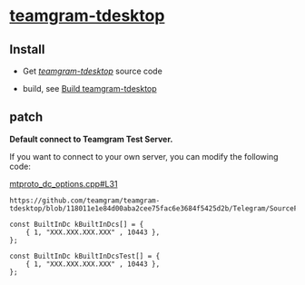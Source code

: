 # [teamgram-tdesktop](https://github.com/teamgram/teamgram-tdesktop)

## Install

- Get *[teamgram-tdesktop](https://github.com/teamgram/teamgram-tdesktop)* source code

- build, see [Build teamgram-tdesktop](https://github.com/teamgram/teamgram-tdesktop#build-instructions)

## patch

**Default connect to Teamgram Test Server.**

If you want to connect to your own server, you can modify the following code:

[mtproto_dc_options.cpp#L31](https://github.com/teamgram/teamgram-tdesktop/blob/118011e1e84d00aba2cee75fac6e3684f5425d2b/Telegram/SourceFiles/mtproto/mtproto_dc_options.cpp#L31)

```
https://github.com/teamgram/teamgram-tdesktop/blob/118011e1e84d00aba2cee75fac6e3684f5425d2b/Telegram/SourceFiles/mtproto/mtproto_dc_options.cpp#L31

const BuiltInDc kBuiltInDcs[] = {
    { 1, "XXX.XXX.XXX.XXX" , 10443 },
};

const BuiltInDc kBuiltInDcsTest[] = {
    { 1, "XXX.XXX.XXX.XXX" , 10443 },
};

```
